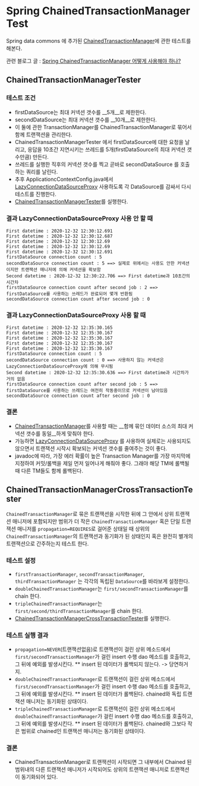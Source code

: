 # Spring ChainedTransactionManager Test

Spring data commons 에 추가된 [ChainedTransactionManager](http://docs.spring.io/spring-data/commons/docs/1.6.2.RELEASE/api/org/springframework/data/transaction/ChainedTransactionManager.html)에 관한 테스트를 해본다.

관련 블로그 글 : [Spring ChainedTransactionManager 어떻게 사용해야 하나?](http://kwon37xi.egloos.com/4886947)

## ChainedTransactionManagerTester
### 테스트 조건
* firstDataSource는 최대 커넥션 갯수를 __5개__로 제한한다.
* secondDataSource는 최대 커넥션 갯수를 __10개__로 제한한다.
* 이 둘에 관한 TransactionManager를 ChainedTransactionManager로 묶어서 함께 트랜잭션을 관리한다.
* ChainedTransactionManagerTester 에서 firstDataSource에 대한 요청을 날리고, 응답을 10초간 지연시키는 쓰레드를 5개(firstDataSource의 최대 커넥션 갯수만큼) 만든다.
* 쓰레드를 실행한 직후의 커넥션 갯수를 찍고 곧바로 secondDataSource 를 호출하는 쿼리를 날린다.
* 추후 ApplicationcContextConfig.java에서 [LazyConnectionDataSourceProxy](http://docs.spring.io/spring/docs/3.2.9.RELEASE/javadoc-api/org/springframework/jdbc/datasource/LazyConnectionDataSourceProxy.html) 사용하도록 각 DataSource를 감싸서 다시 테스트를 진행한다.
* [ChainedTransactionManagerTester](https://github.com/kwon37xi/ChainedTransactionManagerTest/blob/master/src/main/java/kr/pe/kwonnam/ctmtest/connectioncount/ChainedTransactionManagerConnectionCountTester.java)를 실행한다.

### 결과 LazyConnectionDataSourceProxy 사용 안 할 때
    First datetime : 2020-12-32 12:30:12.691
    First datetime : 2020-12-32 12:30:12.687
    First datetime : 2020-12-32 12:30:12.69
    First datetime : 2020-12-32 12:30:12.69
    First datetime : 2020-12-32 12:30:12.691
    firstDataSource connection count : 5
    secondDataSource connection count : 5 ==> 실제로 위에서는 사용도 안한 커넥션이지만 트랜잭션 매니저에 의해 커넥션을 확보함
    Second datetime : 2020-12-32 12:30:22.706 ==> First datetime과 10초간의 시간차
    firstDataSource connection count after second job : 2 ==> firstDataSource를 사용하는 쓰레드가 완료되어 몇개 반환됨
    secondDataSource connection count after second job : 0

### 결과 LazyConnectionDataSourceProxy 사용 할 때

    First datetime : 2020-12-32 12:35:30.165
    First datetime : 2020-12-32 12:35:30.167
    First datetime : 2020-12-32 12:35:30.167
    First datetime : 2020-12-32 12:35:30.167
    First datetime : 2020-12-32 12:35:30.167
    firstDataSource connection count : 5
    secondDataSource connection count : 0 ==> 사용하지 않는 커넥션은 LazyConnectionDataSourceProxy에 의해 무시됨
    Second datetime : 2020-12-32 12:35:30.636 ==> First datetime과 시간차가 거의 없음
    firstDataSource connection count after second job : 5 ==> firstDataSource를 사용하는 쓰레드는 여전히 작동중이므로 커넥션이 남아있음
    secondDataSource connection count after second job : 0

### 결론
* [ChainedTransactionManager](http://docs.spring.io/spring-data/commons/docs/1.6.2.RELEASE/api/org/springframework/data/transaction/ChainedTransactionManager.html)를
사용할 때는 __함께 묶인 데이터 소스의 최대 커넥션 갯수를 동일__하게 맞춰야 한다.
* 가능하면 [LazyConnectionDataSourceProxy](http://docs.spring.io/spring/docs/3.2.9.RELEASE/javadoc-api/org/springframework/jdbc/datasource/LazyConnectionDataSourceProxy.html) 를 사용하여 실제로는 사용되지도 않으면서 트랜잭션 시작시 확보되는 커넥션 갯수를 줄여주는 것이 좋다.
* javadoc에 따라, 가장 에러 확률이 높은 Transaction Manager를 가장 마지막에 지정하여 커밋/롤백을 제일 먼저 일어나게 해줘야 좋다. 그래야 해당 TM에 롤백될 때 다른 TM들도 함께 롤백된다.

## ChainedTransactionManagerCrossTransactionTester

`ChainedTransactionManager`로 묶은 트랜잭션을 시작한 뒤에 그 안에서 상위 트랜잭션 매니저에 포함되지만 범위가 더 작은 `ChainedTransactionManager` 
혹은 단일 트랜잭션 매니저를 `propagation=REQUIRES`로 걸어준 상태일 때 상위의 `ChainedTransactionManager`의 트랜잭션과 동기화가 된 상태인지
혹은 완전히 별개의 트랜잭션으로 간주하는지 테스트 한다.

### 테스트 설정
* `firstTransactionManager`, `secondTransactionManager`, `thirdTransactionManager` 는 각각의 독립된 `DataSource`를 바라보게 설정한다.
* `doubleChainedTransactionManager`는 `first/secondTransactionManager`를 chain 한다.
* `tripleChainedTransactionManager`는 `first/second/thirdTransactionManager`를 chain 한다.
* [ChainedTransactionManagerCrossTransactionTester](https://github.com/kwon37xi/ChainedTransactionManagerTest/blob/master/src/main/java/kr/pe/kwonnam/ctmtest/crosstransaction/ChainedTransactionManagerCrossTransactionTester.java)를 실행한다.

### 테스트 실행 결과
* `propagation=NEVER`(트랜잭션없음)로 트랜잭션이 걸린 상위 메소드에서 `first/secondTransactionManager`가 걸린 insert 수행 dao 메소드를 호출하고, 그 뒤에 예외를 발생시킨다.
** insert 된 데이터가 롤백되지 않는다. -> 당연하거지.
* `doubleChainedTransactionManager`로 트랜잭션이 걸린 상위 메소드에서 `first/secondTransactionManager`가 걸린 insert 수행 dao 메소드를 호출하고, 그 뒤에 예외를 발생시킨다.
** insert 된 데이터가 롤백된다. chained와 독립 트랜잭션 매니저는 동기화된 상태이다.
* `tripleChainedTransactionManager`로 트랜잭션이 걸린 상위 메소드에서 `doubleChainedTransactionManager`가 걸린 insert 수행 dao 메소드를 호출하고, 그 뒤에 예외를 발생시킨다.
** insert 된 데이터가 롤백된다. chained와 그보다 작은 범위로 chained인 트랜잭션 매니저는 동기화된 상태이다.

### 결론
* ChainedTransactionManager로 트랜잭션이 시작되면 그 내부에서 Chained 된 범위내의 다른 트랜잭션 매니저가 시작되어도 상위의 트랜잭션 매니저로 트랜잭션이 동기화되어 있다.